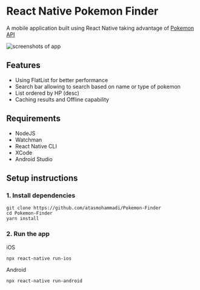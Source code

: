 # React Native Pokemon Finder

A mobile application built using React Native taking advantage of [Pokemon API](https://docs.pokemontcg.io/)

![screenshots of app](/screenshot.png)

## Features

- Using FlatList for better performance
- Search bar allowing to search based on name or type of pokemon
- List ordered by HP (desc)
- Caching results and Offline capability

## Requirements

- NodeJS
- Watchman
- React Native CLI
- XCode
- Android Studio

## Setup instructions

### 1. Install dependencies

```
git clone https://github.com/atasmohammadi/Pokemon-Finder
cd Pokemon-Finder
yarn install
```

### 2. Run the app

iOS
```
npx react-native run-ios
```

Android
```
npx react-native run-android
```
